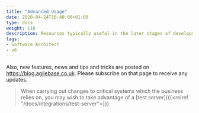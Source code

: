 ```yaml
---
title: "Advanced Usage"
date: 2020-04-24T16:40:00+01:00
type: docs
weight: 110
description: Resources typically useful in the later stages of development
tags:
- Software Architect
- v6
---
```

Also, new features, news and tips and tricks are posted on https://blog.agilebase.co.uk. Please subscribe on that page to receive any updates.

> When carrying out changes to critical systems which the business relies on, you may wish to take advantage of a [test server]({{<relref "/docs/integrations/test-server">}})